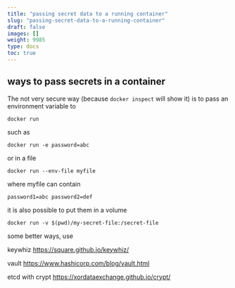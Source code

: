 ```yaml
---
title: "passing secret data to a running container"
slug: "passing-secret-data-to-a-running-container"
draft: false
images: []
weight: 9985
type: docs
toc: true
---
```


## ways to pass secrets in a container
The not very secure way (because `docker inspect` will show it) is to pass an environment variable to 

    docker run

such as

`docker run -e password=abc`

or in a file

`docker run --env-file myfile` 

where myfile can contain

`password1=abc
password2=def`

it is also possible to put them in a volume 

`docker run -v $(pwd)/my-secret-file:/secret-file`

some better ways, use

keywhiz
https://square.github.io/keywhiz/

vault
https://www.hashicorp.com/blog/vault.html

etcd with crypt
https://xordataexchange.github.io/crypt/

